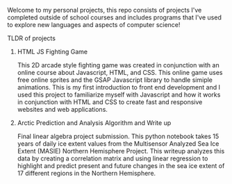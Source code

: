 Welcome to my personal projects, this repo consists of projects I've completed outside of school courses and includes programs that I've used to explore new 
languages and aspects of computer science!


TLDR of projects

1) HTML JS Fighting Game
	
	This 2D arcade style fighting game was created in conjunction with an online course about Javascript, HTML, and CSS. This online game uses free 
  online sprites and the GSAP Javascript library to handle simiple animations. This is my first introduction to front end development and I 
  used this project to familiarize myself with Javascript and how it works in conjunction with HTML and CSS to create fast and responsive websites and web applications.
  
2) Arctic Prediction and Analysis Algorithm and Write up

	Final linear algebra project submission. This python notebook takes 15 years of daily ice extent values from the Multisensor Analyzed Sea Ice Extent (MASIE) Northern Hemisphere Project. This writeup analyzes this data by creating a correlation matrix and using linear regression to highlight and predict present and future changes in the sea ice extent of 17 different regions in the Northern Hemisphere.
